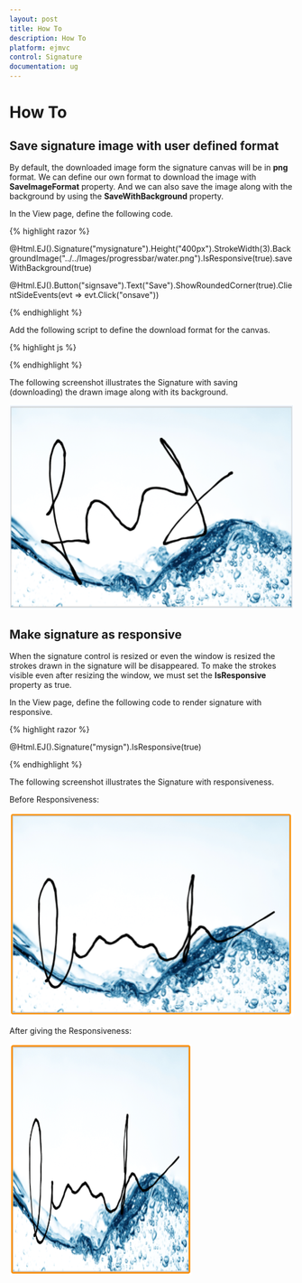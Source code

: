 ```yaml
---
layout: post
title: How To
description: How To
platform: ejmvc
control: Signature
documentation: ug
---
```


# How To

## Save signature image with user defined format

By default, the downloaded image form the signature canvas will be in **png** format. We can define our own format to download the image with **SaveImageFormat** property. And we can also save the image along with the background by using the **SaveWithBackground** property.

In the View page, define the following code.

{% highlight razor %}

@Html.EJ().Signature("mysignature").Height("400px").StrokeWidth(3).BackgroundImage("../../Images/progressbar/water.png").IsResponsive(true).saveWithBackground(true)

 @Html.EJ().Button("signsave").Text("Save").ShowRoundedCorner(true).ClientSideEvents(evt => evt.Click("onsave")) 

{% endhighlight %}

Add the following script to define the download format for the canvas.

{% highlight js %}

<script type="text/javascript">

     function onsave() {
            var sign = $("#mysignature").ejSignature("instance");
            sign.option("saveImageFormat", "jpg") 
            sign.save("MySignature");
        }

    </script>

{% endhighlight %}


The following screenshot illustrates the Signature with saving (downloading) the drawn image along with its background.

![](how_to_images\savesignatureimagewithuserdefinedformat_img1.png)

## Make signature as responsive

When the signature control is resized or even the window is resized the strokes drawn in the signature will be disappeared. To make the strokes visible even after resizing the window, we must set the **IsResponsive** property as true.

In the View page, define the following code to render signature with responsive.

{% highlight razor %}

  @Html.EJ().Signature("mysign").IsResponsive(true)

{% endhighlight %}


The following screenshot illustrates the Signature with responsiveness.

Before Responsiveness:

![](how_to_images\makesignatureasresponsive_img1.png)

After giving the Responsiveness:

![](how_to_images\makesignatureasresponsive_img2.png)

